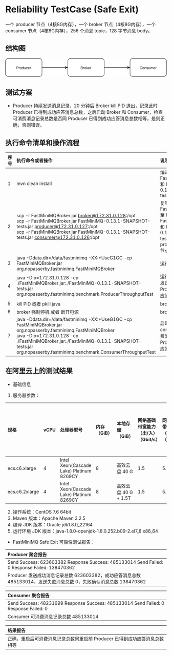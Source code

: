 # Reliability TestCase (Safe Exit)

一个 producer 节点（4核8G内存），一个 broker 节点（4核8G内存），一个 consumer 节点（4核8G内存），256 个消息 topic，128 字节消息 body。

## 结构图

![](testcase_reboot.assets/testcase_reboot.svg)
## 测试方案
* Producer 持续发送消息记录，20 分钟后 Broker kill PID 退出，记录此时 Producer 已得到成功应答消息总数，之后启动 Broker 和 Consumer，检查可消费消息记录总数是否同 Producer 已得到成功应答消息总数相等，是则正确，否则错误。

## 执行命令清单和操作流程
| 序号 | 执行命令或者操作                                               | 说明                                                         |
| :--- | :----------------------------------------------------------- | :----------------------------------------------------------- |
| 1    | mvn clean install                                            | 编译打包生成 FastMiniMQBroker.jar 和 FastMiniMQ-0.13.1-SNAPSHOT-tests.jar |
| 2    | scp -r FastMiniMQBroker.jar broker@172.31.0.128:/opt <br>scp -r FastMiniMQBroker.jar FastMiniMQ-0.13.1-SNAPSHOT-tests.jar producer@172.31.0.127:/opt <br>scp -r FastMiniMQBroker.jar FastMiniMQ-0.13.1-SNAPSHOT-tests.jar consumer@172.31.0.126:/opt | 复制 FastMiniMQBroker.jar 至 broker 节点，复制 FastMiniMQBroker.jar 和 FastMiniMQ-0.13.1-SNAPSHOT-tests.jar 至 producer\consumer 节点 |
| 3    | java -Ddata.dir=/data/fastminimq -XX:+UseG1GC -cp FastMiniMQBroker.jar org.nopasserby.fastminimq.FastMiniMQBroker | 运行 broker                                                  |
| 4    | java -Dip=172.31.0.128 -cp ./FastMiniMQBroker.jar:./FastMiniMQ-0.13.1-SNAPSHOT-tests.jar org.nopasserby.fastminimq.benchmark.ProducerThroughputTest | 运行 producer，持续发送消息记录，记录 Producer 已得到成功应答消息总数 |
| 5    | kill PID 或者 pkill java                                     | broker 安全退出                                              |
| 6    | broker 强制停机 或者 断开电源                                | broker 快速停机                                              |
| 7    | java -Ddata.dir=/data/fastminimq -XX:+UseG1GC -cp FastMiniMQBroker.jar org.nopasserby.fastminimq.FastMiniMQBroker<br/>java -Dip=172.31.0.128 -cp ./FastMiniMQBroker.jar:./FastMiniMQ-0.13.1-SNAPSHOT-tests.jar org.nopasserby.fastminimq.benchmark.ConsumerThroughputTest | 启动运行 broker 和 consumer，检查可消费消息记录总数是否同 Producer 已得到成功应答消息总数相等 |

## 在阿里云上的测试结果

* 基础信息

1. 服务器参数：

| 规格           | vCPU | 处理器型号                                | 内存（GiB）    | 本地存储（GiB）         | 网络基础带宽能力（出/入）（Gbit/s）        | 网络突发带宽能力（出/入）（Gbit/s）      | 网络收发包能力（出+入）（万PPS）        | 连接数（万）    | 多队列  | 云盘最大IOPS | 云盘最大吞吐量（MB/s）     | 云盘带宽（Gbit/s）    |
| :------------- | :--- | :--------------------------------------- | :---------- | :-------------------- | :---------------------------------- | :---------------------------------- | :------------------------------- | :------------ | :----- | :----------- | :--------------------- | :----------------- |
| ecs.c6.xlarge  | 4    | Intel Xeon(Cascade Lake) Platinum 8269CY | 8           | 高效云盘 40 G          | 1.5                                 | 5.0                                 | 50                               | 最高25        | 4      | 5000         | 140                    | 1.5                |
| ecs.c6.2xlarge | 4    | Intel Xeon(Cascade Lake) Platinum 8269CY | 8           | 高效云盘 40 G + 1.5T   | 1.5                                 | 5.0                                 | 80                               | 最高25        | 4      | 5000         | 140                    | 1.5                |

2. 操作系统：CentOS 7.6 64bit
3. Maven 版本：Apache Maven 3.2.5
4. 编译 JDK 版本：Oracle jdk1.8.0_22164
5. 运行环境 JDK 版本：java-1.8.0-openjdk-1.8.0.252.b09-2.el7_8.x86_64

* FastMiniMQ Safe Exit 可靠性测试报告：

| Producer 聚合报告                                                                                           |
| :---------------------------------------------------------------------------------------------------------- |
| Send Success: 623603382 Response Success: 485133014 Send Failed: 0 Response Failed: 138470362               |
| Producer 发送成功消息记录总数 623603382，成功应答消息总数 485133014，发送失败消息总数 0，失败确认消息总数 138470362 |

|Consumer 聚合报告   |
| :---------------------------------------------------------------------------------------------- |
| Send Success: 48231699 Response Success: 485133014 Send Failed: 0 Response Failed: 0            |
| Consumer 可消费消息记录总数 485133014                                                             |

|结果报告                                                                                           |
| :------------------------------------------------------------------------------------------------ |
| 正确，重启后可消费消息记录总数同重启前 Producer 已得到成功应答消息总数相等                              |
